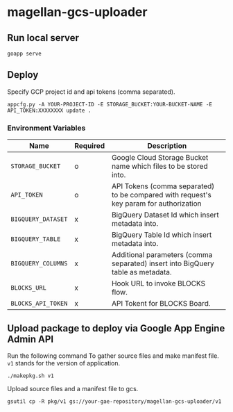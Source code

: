 # magellan-gcs-uploader

## Run local server

```
goapp serve
```

## Deploy

Specify GCP project id and api tokens (comma separated).

```
appcfg.py -A YOUR-PROJECT-ID -E STORAGE_BUCKET:YOUR-BUCKET-NAME -E API_TOKEN:XXXXXXXX update .
```

### Environment Variables

| Name | Required | Description |
|------|----------|-------------|
| `STORAGE_BUCKET` | o | Google Cloud Storage Bucket name which files to be stored into. |
| `API_TOKEN` | o | API Tokens (comma separated) to be compared with request's key param for authorization |
| `BIGQUERY_DATASET` | x | BigQuery Dataset Id which insert metadata into. |
| `BIGQUERY_TABLE`| x | BigQuery Table Id which insert metadata into. |
| `BIGQUERY_COLUMNS` | x | Additional parameters (comma separated) insert into BigQuery table as metadata. |
| `BLOCKS_URL` | x | Hook URL to invoke BLOCKS flow. |
| `BLOCKS_API_TOKEN` | x | API Tokent for BLOCKS Board. |

## Upload package to deploy via Google App Engine Admin API

Run the following command To gather source files and make manifest file. `v1` stands for the version of application.

```
./makepkg.sh v1
```

Upload source files and a manifest file to gcs.

```
gsutil cp -R pkg/v1 gs://your-gae-repository/magellan-gcs-uploader/v1
```
